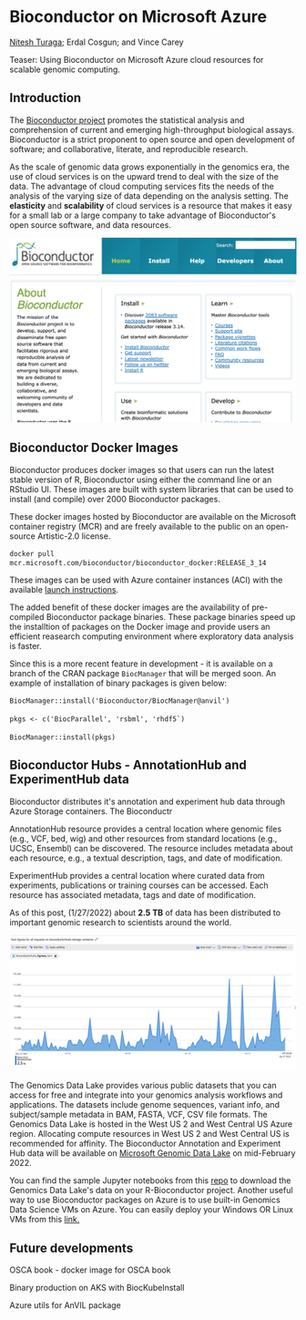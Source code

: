 Bioconductor on Microsoft Azure
=====================================================

[Nitesh Turaga](https://www.linkedin.com/in/niteshturaga/); Erdal Cosgun; and Vince Carey

Teaser: Using Bioconductor on Microsoft Azure cloud resources for scalable genomic computing.

## Introduction

The [Bioconductor project](https://bioconductor.org) promotes the statistical analysis and
comprehension of current and emerging high-throughput biological
assays. Bioconductor is a strict proponent to open source and open
development of software; and collaborative, literate, and reproducible
research.

As the scale of genomic data grows exponentially in the genomics era,
the use of cloud services is on the upward trend to deal with the size
of the data. The advantage of cloud computing services fits the needs
of the analysis of the varying size of data depending on the analysis
setting. The **elasticity** and **scalability** of cloud services is a
resource that makes it easy for a small lab or a large company to take
advantage of Bioconductor's open source software, and data resources.

![Bioconductor website](https://github.com/nturaga/bioc_msr_tech_blog/blob/master/bioconductor-website.png)

## Bioconductor Docker Images

Bioconductor produces docker images so that users can run the latest
stable version of R, Bioconductor using either the command line or an
RStudio UI. These images are built with system libraries that can be
used to install (and compile) over 2000 Bioconductor packages.

These docker images hosted by Bioconductor are available on the
Microsoft container registry (MCR) and are freely available to the
public on an open-source Artistic-2.0 license.

```
docker pull mcr.microsoft.com/bioconductor/bioconductor_docker:RELEASE_3_14
```

These images can be used with Azure container instances (ACI) with the available [launch instructions](http://bioconductor.org/help/docker/#msft).

The added benefit of these docker images are the availability of
pre-compiled Bioconductor package binaries. These package binaries
speed up the installtion of packages on the Docker image and provide
users an efficient reasearch computing environment where exploratory
data analysis is faster.

Since this is a more recent feature in development - it is available
on a branch of the CRAN package `BiocManager` that will be merged
soon. An example of installation of binary packages is given below:

```{r}
BiocManager::install('Bioconductor/BiocManager@anvil')

pkgs <- c('BiocParallel', 'rsbml', 'rhdf5`)

BiocManager::install(pkgs)
```

## Bioconductor Hubs - AnnotationHub and ExperimentHub data

Bioconductor distributes it's annotation and experiment hub data
through Azure Storage containers. The Bioconductr

AnnotationHub resource provides a central location where genomic
files (e.g., VCF, bed, wig) and other resources from standard
locations (e.g., UCSC, Ensembl) can be discovered. The resource
includes metadata about each resource, e.g., a textual description,
tags, and date of modification.

ExperimentHub provides a central location where curated data from
experiments, publications or training courses can be accessed. Each
resource has associated metadata, tags and date of modification.

As of this post, (1/27/2022) about **2.5 TB** of data has been distributed
to important genomic research to scientists around the world.

![BioconductorHubs Usage Stats for 1 month](https://github.com/nturaga/bioc_msr_tech_blog/blob/master/BioconductorHubs-Egress.png)


The Genomics Data Lake provides various public datasets that you can access for free and integrate into your genomics analysis workflows and applications. The datasets include genome sequences, variant info, and subject/sample metadata in BAM, FASTA, VCF, CSV file formats. The Genomics Data Lake is hosted in the West US 2 and West Central US Azure region. Allocating compute resources in West US 2 and West Central US is recommended for affinity. The Bioconductor Annotation and Experiment Hub data will be available on [Microsoft Genomic Data Lake](https://docs.microsoft.com/en-us/azure/open-datasets/dataset-genomics-data-lake) on mid-February 2022.

You can find the sample Jupyter notebooks from this [repo](https://github.com/microsoft/genomicsnotebook) to download the Genomics Data Lake's data on your R-Bioconductor project. Another useful way to use Bioconductor packages on Azure is to use built-in Genomics Data Science VMs on Azure. You can easily deploy your Windows OR Linux VMs from this [link.](https://github.com/microsoft/genomicsnotebook/tree/main/genomics-data-science-vm)

## Future developments

OSCA book - docker image for OSCA book

Binary production on AKS with BiocKubeInstall

Azure utils for AnVIL package

